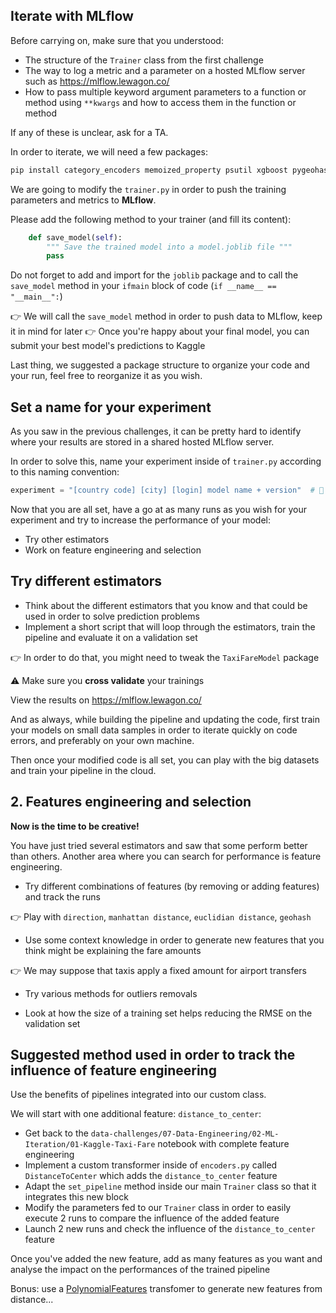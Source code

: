 ## Iterate with MLflow

Before carrying on, make sure that you understood:
- The structure of the `Trainer` class from the first challenge
- The way to log a metric and a parameter on a hosted MLflow server such as https://mlflow.lewagon.co/
- How to pass multiple keyword argument parameters to a function or method using `**kwargs` and how to access them in the function or method

If any of these is unclear, ask for a TA.

In order to iterate, we will need a few packages:

``` bash
pip install category_encoders memoized_property psutil xgboost pygeohash
```

We are going to modify the `trainer.py` in order to push the training parameters and metrics to **MLflow**.

Please add the following method to your trainer (and fill its content):

``` python
    def save_model(self):
        """ Save the trained model into a model.joblib file """
        pass
```

Do not forget to add and import for the `joblib` package and to call the `save_model` method in your `ifmain` block of code (`if __name__ == "__main__":`)

👉 We will call the `save_model` method in order to push data to MLflow, keep it in mind for later
👉 Once you're happy about your final model, you can submit your best model's predictions to Kaggle

Last thing, we suggested a package structure to organize your code and your run, feel free to reorganize it as you wish.

## Set a name for your experiment

As you saw in the previous challenges, it can be pretty hard to identify where your results are stored in a shared hosted MLflow server.

In order to solve this, name your experiment inside of `trainer.py` according to this naming convention:
``` python
experiment = "[country code] [city] [login] model name + version"  # 🚨 replace with your country code, city, github_nickname and model name and version
```

Now that you are all set, have a go at as many runs as you wish for your experiment and try to increase the performance of your model:
- Try other estimators
- Work on feature engineering and selection

## Try different estimators

- Think about the different estimators that you know and that could be used in order to solve prediction problems
- Implement a short script that will loop through the estimators, train the pipeline and evaluate it on a validation set

👉 In order to do that, you might need to tweak the `TaxiFareModel` package

⚠️ Make sure you **cross validate** your trainings

View the results on https://mlflow.lewagon.co/

And as always, while building the pipeline and updating the code, first train your models on small data samples in order to iterate quickly on code errors, and preferably on your own machine.

Then once your modified code is all set, you can play with the big datasets and train your pipeline in the cloud.

## 2. Features engineering and selection

**Now is the time to be creative!**

You have just tried several estimators and saw that some perform better than others. Another area where you can search for performance is feature engineering.

- Try different combinations of features (by removing or adding features) and track the runs

👉 Play with `direction`, `manhattan distance`, `euclidian distance`, `geohash`

- Use some context knowledge in order to generate new features that you think might be explaining the fare amounts

👉 We may suppose that taxis apply a fixed amount for airport transfers

- Try various methods for outliers removals

- Look at how the size of a training set helps reducing the RMSE on the validation set

## Suggested method used in order to track the influence of feature engineering

Use the benefits of pipelines integrated into our custom class.

We will start with one additional feature: `distance_to_center`:
- Get back to the `data-challenges/07-Data-Engineering/02-ML-Iteration/01-Kaggle-Taxi-Fare` notebook with complete feature engineering
- Implement a custom transformer inside of `encoders.py` called `DistanceToCenter` which adds the `distance_to_center` feature
- Adapt the `set_pipeline` method inside our main `Trainer` class so that it integrates this new block
- Modify the parameters fed to our `Trainer` class in order to easily execute 2 runs to compare the influence of the added feature
- Launch 2 new runs and check the influence of the `distance_to_center` feature

Once you've added the new feature, add as many features as you want and analyse the impact on the performances of the trained pipeline

Bonus: use a [PolynomialFeatures](https://scikit-learn.org/stable/modules/generated/sklearn.preprocessing.PolynomialFeatures.html) transfomer to generate new features from distance...
